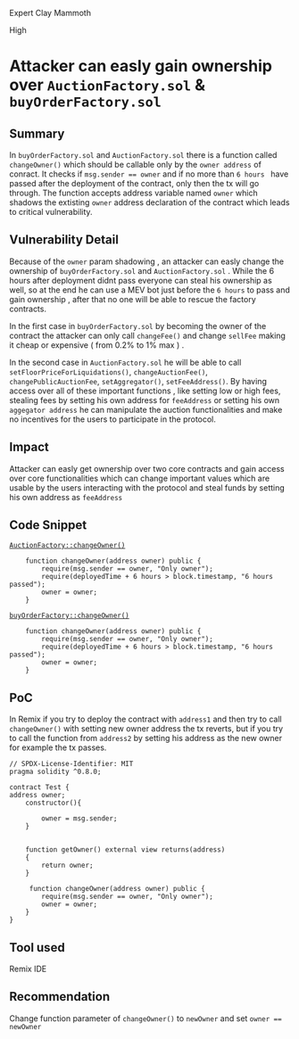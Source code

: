 Expert Clay Mammoth

High

# Attacker can easly gain ownership over `AuctionFactory.sol` & `buyOrderFactory.sol`

## Summary

In `buyOrderFactory.sol` and  `AuctionFactory.sol`  there is a function called `changeOwner()` which should be callable only by the `owner address` of conract. It  checks if `msg.sender == owner` and if no more than `6 hours ` have passed after the deployment of the contract, only then the tx will go through. The function accepts address variable named `owner` which shadows the extisting `owner` address declaration of the contract which leads to critical vulnerability.

## Vulnerability Detail

Because of the `owner` param shadowing , an attacker can easly change the ownership of `buyOrderFactory.sol` and  `AuctionFactory.sol` . While the 6 hours after deployment didnt pass everyone can steal his ownership as well, so at the end he can use a MEV bot just before the `6 hours` to pass and gain ownership , after that no one will be able to rescue the factory contracts.

In the first case in `buyOrderFactory.sol` by becoming the owner of the contract the attacker can only call `changeFee()` and change `sellFee` making it cheap or expensive ( from 0.2% to 1% max ) . 

In the second case in `AuctionFactory.sol` he will be able to call `setFloorPriceForLiquidations()`, `changeAuctionFee()`, `changePublicAuctionFee`, `setAggregator()`, `setFeeAddress()`. By having access over all of these important functions , like setting low or high fees, stealing fees by setting his own address for `feeAddress` or setting his own `aggegator address` he can manipulate the auction functionalities and make no incentives for the users to participate in the protocol.

## Impact

Attacker can easly get ownership over two core contracts and gain access over core functionalities which can change important values which are usable by the users interacting with the protocol and steal funds by setting his own address as `feeAddress`

## Code Snippet

[`AuctionFactory::changeOwner()`](https://github.com/sherlock-audit/2024-11-debita-finance-v3/blob/1465ba6884c4cc44f7fc28e51f792db346ab1e33/Debita-V3-Contracts/contracts/auctions/AuctionFactory.sol#L218-L222)

```solidity
    function changeOwner(address owner) public {
        require(msg.sender == owner, "Only owner");
        require(deployedTime + 6 hours > block.timestamp, "6 hours passed");
        owner = owner;
    }
```


[`buyOrderFactory::changeOwner()`](https://github.com/sherlock-audit/2024-11-debita-finance-v3/blob/1465ba6884c4cc44f7fc28e51f792db346ab1e33/Debita-V3-Contracts/contracts/buyOrders/buyOrderFactory.sol#L186-L190)

```solidity
    function changeOwner(address owner) public {
        require(msg.sender == owner, "Only owner");
        require(deployedTime + 6 hours > block.timestamp, "6 hours passed");
        owner = owner;
    }
```

## PoC

In Remix if you try to deploy the contract with `address1` and then try to call `changeOwner()` with setting new owner address the tx reverts, but if you try to call the function from `address2` by setting his address as the new owner for example the tx passes.

```solidity
// SPDX-License-Identifier: MIT
pragma solidity ^0.8.0;

contract Test {
address owner;
    constructor(){

        owner = msg.sender;
    }
       
    
    function getOwner() external view returns(address)
    {
        return owner;
    }

     function changeOwner(address owner) public { 
        require(msg.sender == owner, "Only owner");
        owner = owner;
    }
}
```

## Tool used

Remix IDE

## Recommendation

Change function parameter of `changeOwner()` to `newOwner` and set `owner == newOwner`